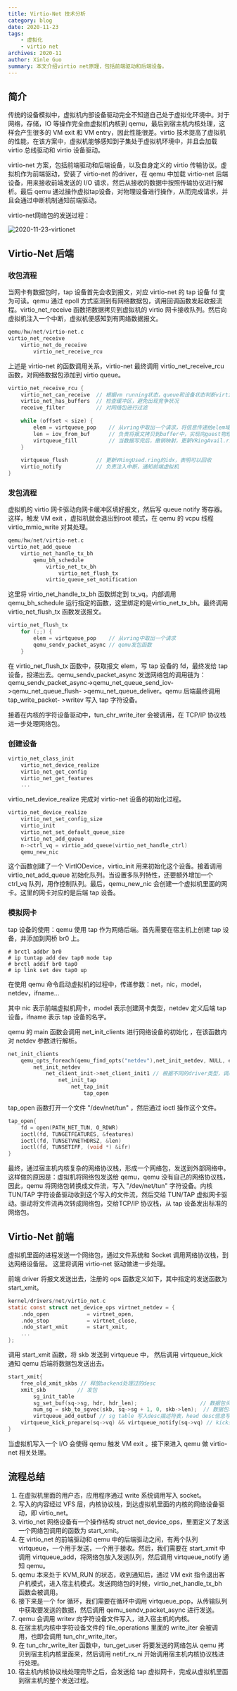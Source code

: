 ```yaml
---
title: Virtio-Net 技术分析
category: blog 
date: 2020-11-23
tags: 
    - 虚拟化
    - virtio net
archives: 2020-11
author: Xinle Guo
summary: 本文介绍virtio net原理，包括前端驱动和后端设备。
---
```


## 简介

传统的设备模拟中，虚拟机内部设备驱动完全不知道自己处于虚拟化环境中。对于网络，存储，IO 等操作完全由虚拟机内核到 qemu，最后到宿主机内核处理，这样会产生很多的 VM exit 和 VM entry，因此性能很差。virtio 技术提高了虚拟机的性能，在该方案中，虚拟机能够感知到子集处于虚拟机环境中，并且会加载 virtio 总线驱动和 virtio 设备驱动。

virtio-net 方案，包括前端驱动和后端设备，以及自身定义的 virtio 传输协议。虚拟机作为前端驱动，安装了 virtio-net 的driver，在 qemu 中加载 virtio-net 后端设备，用来接收前端发送的 I/O 请求，然后从接收的数据中按照传输协议进行解析。最后 qemu 通过操作虚拟tap设备，对物理设备进行操作，从而完成请求，并且会通过中断机制通知前端驱动。

virtio-net网络包的发送过程：

![2020-11-23-virtionet](./2020-11-23-virtionet.png)

## Virtio-Net 后端

### 收包流程

当网卡有数据包时，tap 设备首先会收到报文，对应 virtio-net 的 tap 设备 fd 变为可读。qemu 通过 epoll 方式监测到有网络数据包，调用回调函数发起收报流程。virtio_net_receive 函数把数据拷贝到虚拟机的 virtio 网卡接收队列。然后向虚拟机注入一个中断，虚拟机便感知到有网络数据报文。

```c
qemu/hw/net/virtio-net.c
virtio_net_receive
	virtio_net_do_receive
		virtio_net_receive_rcu
```

上述是 virtio-net 的函数调用关系，virtio-net 最终调用 virtio_net_receive_rcu 函数，对网络数据包添加到 virtio queue。

```c
virtio_net_receive_rcu {
    virtio_net_can_receive 	// 根据vm running状态，queue和设备状态判断virtio-net是否可以收包
    virtio_net_has_buffers 	// 检查缓冲区，避免出现竞争状况
    receive_filter 		    // 对网络包进行过滤
    
    while (offset < size) {
        elem = virtqueue_pop 	// 从vring中取出一个请求，将信息传递给elem域中
        len = iov_from_buf 		// 负责将报文拷贝到buffer中，实现向guest物理地址写入数据
        virtqueue_fill 		    // 当数据写完后，撤销映射，更新VRingAvail.ring[]的相关字段
    }
    
    virtqueue_flush 		// 更新VRingUsed.ring的idx，表明可以回收
    virtio_notify 			// 负责注入中断，通知前端虚拟机
}
```

### 发包流程

虚拟机的 virtio 网卡驱动向网卡缓冲区填好报文，然后写 queue notify 寄存器。这样，触发 VM exit ，虚拟机就会退出到root 模式，在 qemu 的 vcpu 线程 virtio_mmio_write 对其处理。

```c
qemu/hw/net/virtio-net.c
virtio_net_add_queue
	virtio_net_handle_tx_bh
		qemu_bh_schedule
			virtio_net_tx_bh
				virtio_net_flush_tx
			virtio_queue_set_notification
```

这里将 virtio_net_handle_tx_bh 函数绑定到 tx_vq。内部调用 qemu_bh_schedule 运行指定的函数，这里绑定的是virtio_net_tx_bh。最终调用 virtio_net_flush_tx 函数发送报文。

```c
virtio_net_flush_tx
	for (;;) {
        elem = virtqueue_pop 	// 从vring中取出一个请求
        qemu_sendv_packet_async // qemu发包函数
	}
```

在 virtio_net_flush_tx 函数中，获取报文 elem，写 tap 设备的 fd，最终发给 tap 设备，投递出去。qemu_sendv_packet_async 发送网络包的调用链为： qemu_sendv_packet_async->qemu_net_queue_send_iov->qemu_net_queue_flush- >qemu_net_queue_deliver。qemu 后端最终调用 tap_write_packet- >writev 写入 tap 字符设备。

接着在内核的字符设备驱动中，tun_chr_write_iter 会被调用，在 TCP/IP 协议栈进一步处理网络包。

### 创建设备

````c
virtio_net_class_init
	virtio_net_device_realize
	virtio_net_get_config
	virtio_net_get_features
	...
````

virtio_net_device_realize 完成对 virtio-net 设备的初始化过程。

```c
virtio_net_device_realize
	virtio_net_set_config_size
	virtio_init
	virtio_net_set_default_queue_size
	virtio_net_add_queue
	n->ctrl_vq = virtio_add_queue(virtio_net_handle_ctrl)
	qemu_new_nic
```

这个函数创建了一个 VirtIODevice，virtio_init 用来初始化这个设备。接着调用 virtio_net_add_queue 初始化队列。当设置多队列特性，还要额外增加一个 ctrl_vq 队列，用作控制队列。最后，qemu_new_nic 会创建一个虚拟机里面的网卡。这里的网卡对应的是后端 tap 设备。

### 模拟网卡

tap 设备的使用：qemu 使用 tap 作为网络后端。首先需要在宿主机上创建 tap 设备，并添加到网桥 br0 上。

```shell
# brctl addbr br0 
# ip tuntap add dev tap0 mode tap
# brctl addif br0 tap0
# ip link set dev tap0 up
```

在使用 qemu 命令启动虚拟机的过程中，传递参数：net，nic，model，netdev，ifname...

其中 nic 表示前端虚拟机网卡，model 表示创建网卡类型，netdev 定义后端 tap 设备，ifname 表示 tap 设备的名字。

qemu 的 main 函数会调用 net_init_clients 进行网络设备的初始化 ，在该函数内对 netdev 参数进行解析。

```c
net_init_clients
	qemu_opts_foreach(qemu_find_opts("netdev"),net_init_netdev, NULL, errp))
		net_init_netdev
			net_client_init->net_client_init1 // 根据不同的driver类型，调用不同的初始化函数
				net_init_tap
					net_tap_init
						tap_open
```

tap_open 函数打开一个文件 "/dev/net/tun" ，然后通过 ioctl 操作这个文件。 

```c
tap_open{
    fd = open(PATH_NET_TUN, O_RDWR)
    ioctl(fd, TUNGETFEATURES, &features)
    ioctl(fd, TUNSETVNETHDRSZ, &len)
    ioctl(fd, TUNSETIFF, (void *) &ifr)
}
```

最终，通过宿主机内核复杂的网络协议栈，形成一个网络包，发送到外部网络中。这样做的原因是：虚拟机将网络包发送给 qemu，qemu 没有自己的网络协议栈，因此，qemu 将网络包转换成文件流，写入 "/dev/net/tun" 字符设备。内核TUN/TAP 字符设备驱动收到这个写入的文件流，然后交给 TUN/TAP 虚拟网卡驱动。驱动将文件流再次转成网络包，交给TCP/IP 协议栈，从 tap 设备发出标准的网络包。

## Virtio-Net 前端

虚拟机里面的进程发送一个网络包，通过文件系统和 Socket 调用网络协议栈，到达网络设备层。 这里将调用 virtio-net 驱动做进一步处理。

前端 driver 将报文发送出去，注册的 ops 函数定义如下，其中指定的发送函数为 start_xmit。

```c
kernel/drivers/net/virtio_net.c
static const struct net_device_ops virtnet_netdev = {
	.ndo_open            = virtnet_open,
	.ndo_stop   	     = virtnet_close,
	.ndo_start_xmit      = start_xmit,
	...
};
```

调用 start_xmit 函数，将 skb 发送到 virtqueue 中， 然后调用 virtqueue_kick 通知 qemu 后端将数据包发送出去。 

```c
start_xmit{
	free_old_xmit_skbs // 释放backend处理过的desc
    xmit_skb 		  // 发包
    	sg_init_table
    	sg_set_buf(sq->sg, hdr, hdr_len); 				     // 数据包头部填入scatterlist
		num_sg = skb_to_sgvec(skb, sq->sg + 1, 0, skb->len);  // 数据包填入scatterlist
    	virtqueue_add_outbuf // sg table 写入desc描述符表，head desc信息写vring.avail
    virtqueue_kick_prepare(sq->vq) && virtqueue_notify(sq->vq) // kick通知qemu后端
}
```

当虚拟机写入一个 I/O 会使得 qemu 触发 VM exit 。接下来进入 qemu 做 virtio-net 相关处理。

## 流程总结

1. 在虚拟机里面的用户态，应用程序通过 write 系统调用写入 socket。
2. 写入的内容经过 VFS 层，内核协议栈，到达虚拟机里面的内核的网络设备驱动，即 virtio_net。
3. virtio_net 网络设备有一个操作结构 struct net_device_ops，里面定义了发送一个网络包调用的函数为 start_xmit。
4. 在 virtio_net 的前端驱动和 qemu 中的后端驱动之间，有两个队列 virtqueue，一个用于发送，一个用于接收。然后，我们需要在 start_xmit 中调用 virtqueue_add，将网络包放入发送队列，然后调用 virtqueue_notify 通知 qemu。
5. qemu 本来处于 KVM_RUN 的状态，收到通知后，通过 VM exit 指令退出客户机模式，进入宿主机模式。发送网络包的时候，virtio_net_handle_tx_bh 函数会被调用。
6. 接下来是一个 for 循环，我们需要在循环中调用 virtqueue_pop，从传输队列中获取要发送的数据，然后调用 qemu_sendv_packet_async 进行发送。
7. qemu 会调用 writev 向字符设备文件写入，进入宿主机的内核。
8. 在宿主机内核中字符设备文件的 file_operations 里面的 write_iter 会被调用，也即会调用 tun_chr_write_iter。
9. 在 tun_chr_write_iter 函数中，tun_get_user 将要发送的网络包从 qemu 拷贝到宿主机内核里面来，然后调用 netif_rx_ni 开始调用宿主机内核协议栈进行处理。
10. 宿主机内核协议栈处理完毕之后，会发送给 tap 虚拟网卡，完成从虚拟机里面到宿主机的整个发送过程。